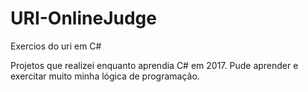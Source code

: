 # URI-OnlineJudge
Exercios do uri em C#

Projetos que realizei enquanto aprendia C# em 2017.
Pude aprender e exercitar muito minha lógica de programação.
